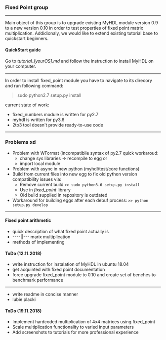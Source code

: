 ### Fixed Point group
---
Main object of this group is to upgrade existing MyHDL module version 0.9 to a new version 0.10 in order to test properties of fixed point matrix multiplication.
Addidionaly, we would like to extend existing tutorial base  to quickstart beginners.

#### QuickStart guide
Go to *tutorial_[yourOS].md* and follow the instruction to install MyHDL on your computer.


---
In order to install fixed_point module you have to navigate to its direcory and run following command:
> sudo python2.7 setup.py install

current state of work:
- fixed_numbers module is written for py2.7
- myhdl is written for py3.6
- 2to3 tool doesn't provide ready-to-use code
---

### Problems xd
- Problem with WFormat (incompatibile syntax of py2.7
quick workaroud:
    - change sys libraries -> recompile to egg or
    - import local module 
- Problem with async in new python (myhdl/test/core functions)
- Build from current files into new egg to fix old python version compatibility issues via:
    - Remove current build 
    `>> sudo python3.6 setup.py install`
    - Use in *fixed_point* library
    - Old build supplied in repository is outdated  
-  Workaround for building eggs after each debuf process:
    `>> python setup.py develop`





---
#### Fixed point arithmetic
- quick description of what fixed point actually is
- ----||--- marix multiplication
- methods of implementing


#### ToDo (12.11.2018)
- write instruction for instalation of MyHDL in ubuntu 18.04
- get acquinted with fixed point documentation
- force upgrade fixed_point module to 0.10 and create set of benches to benchmark performance
---
- write readme in concise manner
- lubie placki

#### ToDo (19.11.2018)
- Implement hardcoded multiplication of 4x4 matrices using fixed_point
- Scale multiplication functionality to varied input parameters
- Add screenshots to tutorials for more professional experience